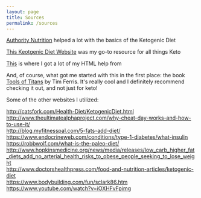 ```yaml
---
layout: page
title: Sources
permalink: /sources
---
```


[Authority Nutrition](https://authoritynutrition.com/ketogenic-diet-101/) helped a lot with the basics of the Ketogenic Diet

[This Keotgenic Diet Website](http://www.ketogenic-diet-resource.com/ketogenic-diet-plan.html) was my go-to resource for all things Keto

[This](https://www.w3schools.com/html/) is where I got a lot of my HTML help from

And, of course, what got me started with this in the first place: the book [Tools of Titans](https://www.amazon.com/Tools-Titans-Billionaires-World-Class-Performers/dp/1328683788) by Tim Ferris. It's really cool and I definitely recommend checking it out, and not just for keto!  




Some of the other websites I utilized:  

http://catsfork.com/Health-Diet/KetogenicDiet.html  
http://www.theultimatealphaproject.com/why-cheat-day-works-and-how-to-use-it/  
http://blog.myfitnesspal.com/5-fats-add-diet/  
https://www.endocrineweb.com/conditions/type-1-diabetes/what-insulin  
https://robbwolf.com/what-is-the-paleo-diet/  
http://www.hopkinsmedicine.org/news/media/releases/low_carb_higher_fat_diets_add_no_arterial_health_risks_to_obese_people_seeking_to_lose_weight  
http://www.doctorshealthpress.com/food-and-nutrition-articles/ketogenic-diet  
https://www.bodybuilding.com/fun/sclark86.htm  
https://www.youtube.com/watch?v=iOXHFvFpimg
